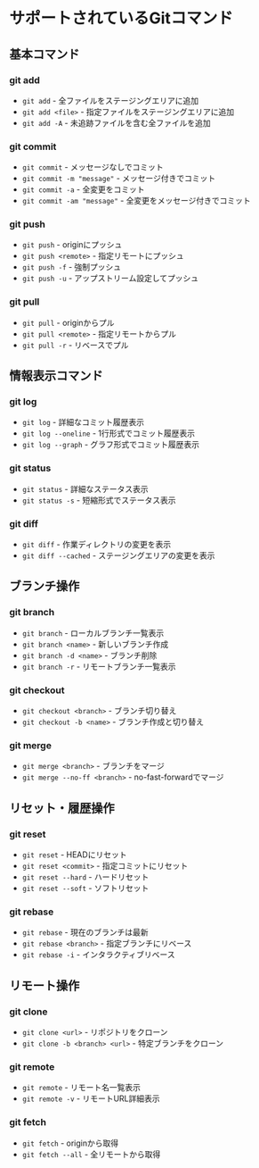 # サポートされているGitコマンド

## 基本コマンド

### git add
- `git add` - 全ファイルをステージングエリアに追加
- `git add <file>` - 指定ファイルをステージングエリアに追加
- `git add -A` - 未追跡ファイルを含む全ファイルを追加

### git commit
- `git commit` - メッセージなしでコミット
- `git commit -m "message"` - メッセージ付きでコミット
- `git commit -a` - 全変更をコミット
- `git commit -am "message"` - 全変更をメッセージ付きでコミット

### git push
- `git push` - originにプッシュ
- `git push <remote>` - 指定リモートにプッシュ
- `git push -f` - 強制プッシュ
- `git push -u` - アップストリーム設定してプッシュ

### git pull
- `git pull` - originからプル
- `git pull <remote>` - 指定リモートからプル
- `git pull -r` - リベースでプル

## 情報表示コマンド

### git log
- `git log` - 詳細なコミット履歴表示
- `git log --oneline` - 1行形式でコミット履歴表示
- `git log --graph` - グラフ形式でコミット履歴表示

### git status
- `git status` - 詳細なステータス表示
- `git status -s` - 短縮形式でステータス表示

### git diff
- `git diff` - 作業ディレクトリの変更を表示
- `git diff --cached` - ステージングエリアの変更を表示

## ブランチ操作

### git branch
- `git branch` - ローカルブランチ一覧表示
- `git branch <name>` - 新しいブランチ作成
- `git branch -d <name>` - ブランチ削除
- `git branch -r` - リモートブランチ一覧表示

### git checkout
- `git checkout <branch>` - ブランチ切り替え
- `git checkout -b <name>` - ブランチ作成と切り替え

### git merge
- `git merge <branch>` - ブランチをマージ
- `git merge --no-ff <branch>` - no-fast-forwardでマージ

## リセット・履歴操作

### git reset
- `git reset` - HEADにリセット
- `git reset <commit>` - 指定コミットにリセット
- `git reset --hard` - ハードリセット
- `git reset --soft` - ソフトリセット

### git rebase
- `git rebase` - 現在のブランチは最新
- `git rebase <branch>` - 指定ブランチにリベース
- `git rebase -i` - インタラクティブリベース

## リモート操作

### git clone
- `git clone <url>` - リポジトリをクローン
- `git clone -b <branch> <url>` - 特定ブランチをクローン

### git remote
- `git remote` - リモート名一覧表示
- `git remote -v` - リモートURL詳細表示

### git fetch
- `git fetch` - originから取得
- `git fetch --all` - 全リモートから取得